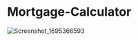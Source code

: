 # Mortgage-Calculator

![Screenshot_1695366593](https://github.com/nitish0844/Mortgage-Calculator/assets/85345615/5c53970a-9f21-4247-bc8d-72262af15343)

